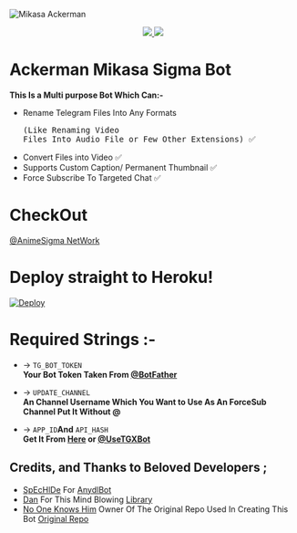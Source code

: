 ![Mikasa Ackerman](https://images8.alphacoders.com/786/786108.png)

<p align="center">
  <a href="https://github.com/Vedant-VN/Hayasaka/stargazers">
    <img src="https://img.shields.io/github/stars/Vedant-VN/Hayasaka?style=social">

  </a>
  
  <a href="https://github.com/Vedant-VN/Hayasaka/fork">
    <img src="https://img.shields.io/github/forks/Vedant-VN/Hayasaka?label=Fork&style=social">

  </a>  
</p>

# Ackerman Mikasa Sigma Bot

**This Is a Multi purpose Bot Which Can:-**
* Rename Telegram Files Into Any Formats <pre>(Like Renaming Video Files Into Audio File or Few Other Extensions) ✅ </pre>
* Convert Files into Video ✅
* Supports Custom Caption/ Permanent Thumbnail ✅
* Force Subscribe To Targeted Chat ✅

# CheckOut

[@AnimeSigma NetWork](https://T.me/AnimeSigma_Network)


# Deploy straight to Heroku!

[![Deploy](https://www.herokucdn.com/deploy/button.svg)](https://heroku.com/deploy?template=https://github.com/aaravdayal3/Mikasa)

# Required Strings :-

* -> `TG_BOT_TOKEN`<br> **Your Bot Token Taken From [@BotFather](https://t.me/botfather)**

* -> `UPDATE_CHANNEL`<br> **An Channel Username Which You Want to Use As An ForceSub Channel Put It Without @**

* -> `APP_ID`__And__ `API_HASH`<br>**Get It From [Here](http://www.my.telegram.org) or [@UseTGXBot](http://www.telegram.dog/UseTGXBot)**

## Credits, and Thanks to Beloved Developers ;

* [SpEcHlDe](https://telegram.dog/SpEcHlDe) For [AnydlBot](https://github.com/SpEcHiDe/AnyDLBot)
* [Dan](https://github.com/delivrance) For This Mind Blowing [Library](https://github.com/pyrogram/pyrogram)
* [No One Knows Him](https://github.com/No-OnE-Kn0wS-Me) Owner Of The Original Repo Used In Creating This Bot [Original Repo](https://github.com/No-OnE-Kn0wS-Me/FileRenameBot)

